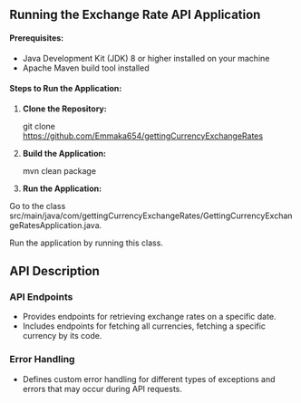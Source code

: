 ## Running the Exchange Rate API Application

#### Prerequisites:
- Java Development Kit (JDK) 8 or higher installed on your machine
- Apache Maven build tool installed

#### Steps to Run the Application:

1. **Clone the Repository:**
   
   git clone https://github.com/Emmaka654/gettingCurrencyExchangeRates
   

2. **Build the Application:**
   
   mvn clean package
   

3. **Run the Application:**
   
  Go to the class  src/main/java/com/gettingCurrencyExchangeRates/GettingCurrencyExchangeRatesApplication.java.
 
  Run the application by running this class.
  

## API Description
   
### API Endpoints
- Provides endpoints for retrieving exchange rates on a specific date.
- Includes endpoints for fetching all currencies, fetching a specific currency by its code.

### Error Handling
- Defines custom error handling for different types of exceptions and errors that may occur during API requests.

